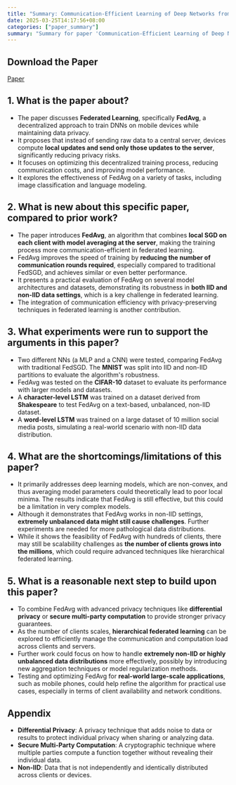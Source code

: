 ```yaml
---
title: "Summary: Communication-Efficient Learning of Deep Networks from Decentralized Data"
date: 2025-03-25T14:17:56+08:00
categories: ["paper_summary"]
summary: "Summary for paper 'Communication-Efficient Learning of Deep Networks from Decentralized Data'"
---
```


## Download the Paper

[Paper](https://arxiv.org/pdf/1602.05629)

## 1. What is the paper about?

- The paper discusses **Federated Learning**, specifically **FedAvg**, a decentralized approach to train DNNs on mobile devices while maintaining data privacy.
- It proposes that instead of sending raw data to a central server, devices compute **local updates and send only those updates to the server**, significantly reducing privacy risks.
- It focuses on optimizing this decentralized training process, reducing communication costs, and improving model performance.
- It explores the effectiveness of FedAvg on a variety of tasks, including image classification and language modeling.

## 2. What is new about this specific paper, compared to prior work?

- The paper introduces **FedAvg**, an algorithm that combines **local SGD on each client with model averaging at the server**, making the training process more communication-efficient in federated learning.
- FedAvg improves the speed of training by **reducing the number of communication rounds required**, especially compared to traditional FedSGD, and achieves similar or even better performance.
- It presents a practical evaluation of FedAvg on several model architectures and datasets, demonstrating its robustness in **both IID and non-IID data settings**, which is a key challenge in federated learning.
- The integration of communication efficiency with privacy-preserving techniques in federated learning is another contribution.

## 3. What experiments were run to support the arguments in this paper?

- Two different NNs (a MLP and a CNN) were tested, comparing FedAvg with traditional FedSGD. The **MNIST** was split into IID and non-IID partitions to evaluate the algorithm's robustness.
- FedAvg was tested on the **CIFAR-10** dataset to evaluate its performance with larger models and datasets.
- A **character-level LSTM** was trained on a dataset derived from **Shakespeare** to test FedAvg on a text-based, unbalanced, non-IID dataset.
- A **word-level LSTM** was trained on a large dataset of 10 million social media posts, simulating a real-world scenario with non-IID data distribution.

## 4. What are the shortcomings/limitations of this paper?

- It primarily addresses deep learning models, which are non-convex, and thus averaging model parameters could theoretically lead to poor local minima. The results indicate that FedAvg is still effective, but this could be a limitation in very complex models.
- Although it demonstrates that FedAvg works in non-IID settings, **extremely unbalanced data might still cause challenges**. Further experiments are needed for more pathological data distributions.
- While it shows the feasibility of FedAvg with hundreds of clients, there may still be scalability challenges as **the number of clients grows into the millions**, which could require advanced techniques like hierarchical federated learning.

## 5. What is a reasonable next step to build upon this paper?

- To combine FedAvg with advanced privacy techniques like **differential privacy** or **secure multi-party computation** to provide stronger privacy guarantees.
- As the number of clients scales, **hierarchical federated learning** can be explored to efficiently manage the communication and computation load across clients and servers.
- Further work could focus on how to handle **extremely non-IID or highly unbalanced data distributions** more effectively, possibly by introducing new aggregation techniques or model regularization methods.
- Testing and optimizing FedAvg for **real-world large-scale applications**, such as mobile phones, could help refine the algorithm for practical use cases, especially in terms of client availability and network conditions.

## Appendix

- **Differential Privacy**: A privacy technique that adds noise to data or results to protect individual privacy when sharing or analyzing data.
- **Secure Multi-Party Computation**: A cryptographic technique where multiple parties compute a function together without revealing their individual data.
- **Non-IID**: Data that is not independently and identically distributed across clients or devices.
